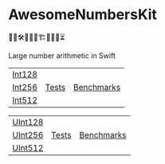 # AwesomeNumbersKit

👨‍💻🛠️🚧🧱🧱🏗️🧱🧱🚧⏳

Large number arithmetic in Swift

<table>
<tr>
    <td><a href="/Sources/ANKLargeFixedWidthIntegers">Int128</a></td>
    <td></td>
    <td></td>
</tr>
<tr>
    <td><a href="/Sources/ANKLargeFixedWidthIntegers">Int256</a></td>
    <td><a href="/Tests/ANKLargeFixedWidthIntegersTests/256">Tests</a></td>
    <td><a href="/Tests/ANKLargeFixedWidthIntegersBenchmarks/256">Benchmarks</a></td>
</tr>
<tr>
    <td><a href="/Sources/ANKLargeFixedWidthIntegers">Int512</a></td>
    <td></td>
    <td></td>
</tr>
</table>

<table>
<tr>
    <td><a href="/Sources/ANKLargeFixedWidthIntegers">UInt128</a></td>
    <td></td>
    <td></td>
</tr>
<tr>
    <td><a href="/Sources/ANKLargeFixedWidthIntegers">UInt256</a></td>
    <td><a href="/Tests/ANKLargeFixedWidthIntegersTests/256">Tests</a></td>
    <td><a href="/Tests/ANKLargeFixedWidthIntegersBenchmarks/256">Benchmarks</a></td>
</tr>
<tr>
    <td><a href="/Sources/ANKLargeFixedWidthIntegers">UInt512</a></td>
    <td></td>
    <td></td>
</tr>
</table>
